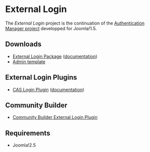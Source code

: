 External Login
===============

The *External Login* project is the continuation of the [Authentication Manager project](joomlacode.org/gf/project/auth_manager/) developped for Joomla!1.5.

Downloads
---------

* [External Login Package](https://github.com/downloads/chdemko/joomla-external-login/pkg_externallogin-2.0.2.zip) ([documentation](https://github.com/downloads/chdemko/joomla-external-login/External_Login_package-2.0.2-User_Guide-en-GB.pdf))
* [Admin template](https://github.com/downloads/chdemko/joomla-external-login/tpl_externallogin-2.0.2.zip)

External Login Plugins
----------------------

* [CAS Login Plugin](https://github.com/downloads/chdemko/joomla-external-login/plg_system_caslogin-2.0.2.zip) ([documentation](https://github.com/downloads/chdemko/joomla-external-login/CAS_Plugin-2.0.2-User_Guide-en-GB.pdf))

Community Builder
-----------------

* [Community Builder External Login Plugin](https://github.com/downloads/chdemko/joomla-external-login/plg_user_cbexternallogin-2.0.2.zip)

Requirements
------------

* Joomla!2.5

